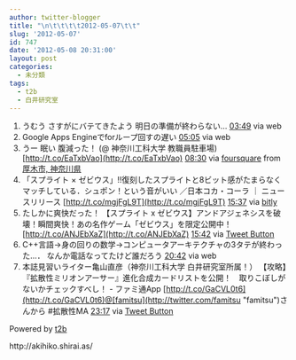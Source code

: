 ```yaml
---
author: twitter-blogger
title: "\n\t\t\t\t2012-05-07\t\t"
slug: '2012-05-07'
id: 747
date: '2012-05-08 20:31:00'
layout: post
categories:
  - 未分類
tags:
  - t2b
  - 白井研究室
---
```


<div xmlns:georss="http://www.georss.org/georss">

1.  <span><span>うむう さすがにバテてきたよう 明日の準備が終わらない…</span> <span>[<span>03:49</span>](http://twitter.com/o_ob/status/199511196280422400) <span>via web</span></span></span>
2.  <span><span>Google Apps Engineでforループ回すの遅い</span> <span>[<span>05:05</span>](http://twitter.com/o_ob/status/199530375666610176) <span>via web</span></span></span>
3.  <span><span>うー 眠い 腹減った！ (@ 神奈川工科大学 教職員駐車場) [http://t.co/EaTxbVao](http://t.co/EaTxbVao)</span> <span>[<span>08:30</span>](http://twitter.com/o_ob/status/199581952687341570) <span>via [foursquare](http://foursquare.com)</span> from [厚木市, 神奈川県<span></span>](http://maps.google.com/maps?q=35.48755568,139.34383913)</span></span>
4.  <span><span>「スプライト × ゼビウス」!!復刻したスプライトと8ビット感がたまらなくマッチしている．シュポン！という音がいい ／日本コカ・コーラ ｜ ニュースリリース [http://t.co/mgjFgL9T](http://t.co/mgjFgL9T)</span> <span>[<span>15:37</span>](http://twitter.com/o_ob/status/199689472068173824) <span>via [bitly](http://bit.ly)</span></span></span>
5.  <span><span>たしかに爽快だった！ 【スプライト x ゼビウス】アンドアジェネシスを破壊！瞬間爽快！あの名作ゲーム「ゼビウス」を限定公開中！ [http://t.co/ANJEbXaZ](http://t.co/ANJEbXaZ)</span> <span>[<span>15:42</span>](http://twitter.com/o_ob/status/199690684951834624) <span>via [Tweet Button](http://twitter.com/tweetbutton)</span></span></span>
6.  <span><span>C++言語→身の回りの数学→コンピュータアーキテクチャの3タテが終わった…． なんか電話なってたけど誰だろう</span> <span>[<span>20:42</span>](http://twitter.com/o_ob/status/199766089821990912) <span>via web</span></span></span>
7.  <span><span>本誌見習いライター亀山直彦（神奈川工科大学 白井研究室所属！） 【攻略】『拡散性ミリオンアーサー』進化合成カードリストを公開！　取りこぼしがないかチェックすべし！ - ファミ通App [http://t.co/GaCVL0t6](http://t.co/GaCVL0t6)@[famitsu](http://twitter.com/famitsu "famitsu")さんから #拡散性MA</span> <span>[<span>23:17</span>](http://twitter.com/o_ob/status/199805244501274624) <span>via [Tweet Button](http://twitter.com/tweetbutton)</span></span></span>

</div>

Powered by [t2b](http://t2b.utilz.jp/)

<div>http://akihiko.shirai.as/</div>